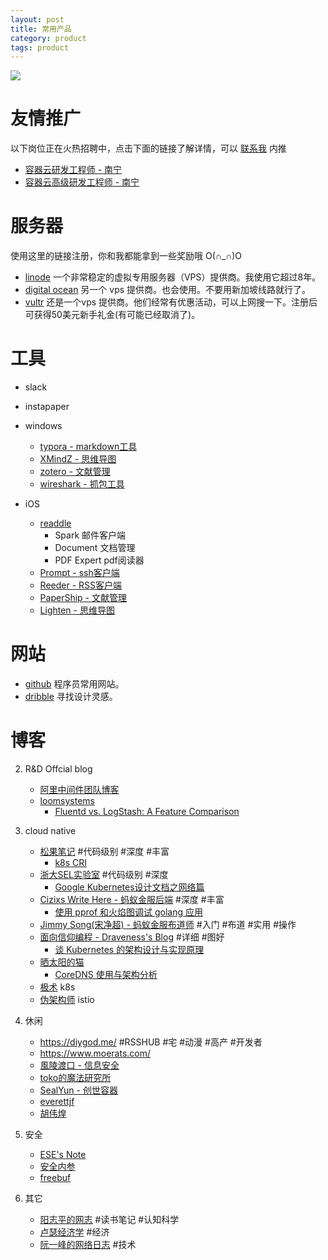 ```yaml
---
layout: post
title: 常用产品
category: product
tags: product
---
```


![](https://cdn.kelu.org/blog/tags/tools.jpg)

# 友情推广

以下岗位正在火热招聘中，点击下面的链接了解详情，可以 [联系我](/me) 内推

* [容器云研发工程师 - 南宁](http://recruit.caih.com/positionDetail?id=241)
* [容器云高级研发工程师 - 南宁](http://recruit.caih.com/positionDetail?id=901)

# 服务器

使用这里的链接注册，你和我都能拿到一些奖励哦 O(∩_∩)O 

* [linode](https://www.linode.com/?r=c4c86a6134a7ff2cb58f7b0cdeeb8295a71482d2) 一个非常稳定的虚拟专用服务器（VPS）提供商。我使用它超过8年。
* [digital ocean](https://m.do.co/c/f595b7f62cc7) 另一个 vps 提供商。也会使用。不要用新加坡线路就行了。
* [vultr](https://www.vultr.com/?ref=7308830) 还是一个vps 提供商。他们经常有优惠活动，可以上网搜一下。注册后可获得50美元新手礼金(有可能已经取消了)。

# 工具

* slack
* instapaper

* windows
    * [typora - markdown工具](https://typora.io/)
    * [XMindZ - 思维导图](https://www.xmind.cn/)
    * [zotero - 文献管理](https://www.zotero.org/)
    * [wireshark - 抓包工具](https://www.wireshark.org/)

* iOS
    * [readdle](https://readdle.com/zh)
        * Spark 邮件客户端
        * Document 文档管理
        * PDF Expert pdf阅读器
    * [Prompt - ssh客户端](https://panic.com/prompt/)
    * [Reeder - RSS客户端](http://reederapp.com/)
    * [PaperShip - 文献管理](https://www.papershipapp.com/)
    * [Lighten - 思维导图](https://lighten.xmind.net/)

# 网站

* [github](https://github.com/kelvinblood) 程序员常用网站。
* [dribble](https://dribbble.com/) 寻找设计灵感。

# 博客

2. R&D Offcial blog 

   * [阿里中间件团队博客](http://jm.taobao.org/)
   * [loomsystems](https://www.loomsystems.com/blog)
     * [Fluentd vs. LogStash: A Feature Comparison](https://www.loomsystems.com/blog/single-post/2017/01/30/a-comparison-of-fluentd-vs-logstash-log-collector)
3. cloud native

   * [松果笔记](https://sycki.com/) #代码级别 #深度 #丰富
     * [k8s CRI](https://sycki.com/articles/kubernetes/k8s-cri)
   * [浙大SEL实验室](http://www.sel.zju.edu.cn/) #代码级别 #深度
     * [Google Kubernetes设计文档之网络篇](http://www.sel.zju.edu.cn/?p=353)
   * [Cizixs Write Here - 蚂蚁金服后端](http://cizixs.com/) #深度 #丰富
     * [使用 pprof 和火焰图调试 golang 应用](http://cizixs.com/2017/09/11/profiling-golang-program/)
   * [Jimmy Song(宋净超) - 蚂蚁金服布道师](https://jimmysong.io/) #入门 #布道 #实用 #操作
   * [面向信仰编程 - Draveness's Blog](https://draveness.me/) #详细 #图好
     * [谈 Kubernetes 的架构设计与实现原理](https://draveness.me/understanding-kubernetes)
   * [晒太阳的猫](https://zhengyinyong.com/)
     * [CoreDNS 使用与架构分析](https://zhengyinyong.com/coredns-basis.html)
   * [极术](https://jishu.io/) k8s
   * [伪架构师](https://blog.fleeto.us/) istio
   
3. 休闲
   * <https://diygod.me/> #RSSHUB #宅 #动漫 #高产 #开发者
   * <https://www.moerats.com/>
   * [風陵渡口 - 信息安全](https://thief.one/)
   * [toko的魔法研究所](http://toko.moe/)
   * [SealYun - 创世容器](http://lameleg.com/)
   * [everettjf](https://everettjf.github.io)
   * [胡伟煌](https://www.huweihuang.com/)
5. 安全
   * [ESE's Note](https://esebanana.github.io/)
   * [安全内参](https://www.secrss.com/)
   * [freebuf](https://www.freebuf.com/news/others/864.html)
6. 其它
   * [阳志平的网志](https://www.yangzhiping.com/) #读书笔记 #认知科学
   * [卢瑟经济学](https://zhuanlan.zhihu.com/MRneoanderson) #经济
   * [阮一峰的网络日志](http://www.ruanyifeng.com) #技术